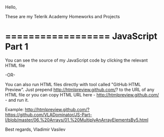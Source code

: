 Hello,

These are my Telerik Academy Homeworks and Projects

==================
JavaScript Part 1
==================

You can see the source of my JavaScript code by clicking the relevant HTML file

-OR-

You can also run HTML files directly with tool called "GitHub HTML Preview".
Just prepend http://htmlpreview.github.com/? to the URL of any HTML file 
or you can copy HTML URL here - http://htmlpreview.github.com/ - and run it. 

Example:
http://htmlpreview.github.com/?https://github.com/VLADominator/JS-Part-I/blob/master/06.%20Arrays/01.%20MultiplyAnArrayElementsBy5.html



Best regards,
Vladimir Vasilev

